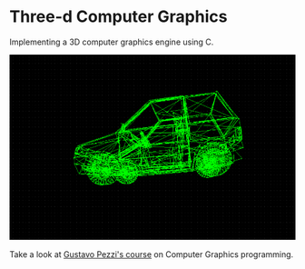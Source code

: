 # Three-d Computer Graphics

Implementing a 3D computer graphics engine using C.

![Car Mesh](assets/car-wireframe.png)

Take a look at [Gustavo Pezzi's course](https://pikuma.com/course) on Computer Graphics programming.

